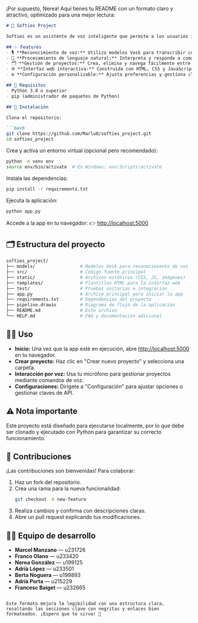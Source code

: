 ¡Por supuesto, Nerea! Aquí tienes tu README con un formato claro y atractivo, optimizado para una mejor lectura:

```markdown
# 🧠 Softies Project

Softies es un asistente de voz inteligente que permite a los usuarios interactuar con sus proyectos mediante comandos de voz. Desarrollado como parte del proyecto de Ingeniería de Software, Softies integra reconocimiento de voz, procesamiento de lenguaje natural y una interfaz web intuitiva para simplificar la gestión de proyectos.

## ✨ Features
- 🎙️ **Reconocimiento de voz:** Utiliza modelos Vosk para transcribir comandos de voz en tiempo real.
- 🧠 **Procesamiento de lenguaje natural:** Interpreta y responde a comandos usando modelos avanzados.
- 🗂️ **Gestión de proyectos:** Crea, elimina y navega fácilmente entre proyectos.
- 🌐 **Interfaz web interactiva:** Construida con HTML, CSS y JavaScript para una experiencia fluida.
- ⚙️ **Configuración personalizable:** Ajusta preferencias y gestiona claves de API desde la sección de configuración.

## 🧰 Requisitos
- Python 3.8 o superior
- pip (administrador de paquetes de Python)

## 🚀 Instalación

Clona el repositorio:

```bash
git clone https://github.com/Marlu0/softies_project.git
cd softies_project
```

Crea y activa un entorno virtual (opcional pero recomendado):

```bash
python -m venv env
source env/bin/activate  # En Windows: env\Scripts\activate
```

Instala las dependencias:

```bash
pip install -r requirements.txt
```

Ejecuta la aplicación:

```bash
python app.py
```

Accede a la app en tu navegador:
👉 [http://localhost:5000](http://localhost:5000)

## 🗂️ Estructura del proyecto

```bash
softies_project/
├── models/                 # Modelos Vosk para reconocimiento de voz
├── src/                    # Código fuente principal
├── static/                 # Archivos estáticos (CSS, JS, imágenes)
├── templates/              # Plantillas HTML para la interfaz web
├── test/                   # Pruebas unitarias e integración
├── app.py                  # Archivo principal para iniciar la app
├── requirements.txt        # Dependencias del proyecto
├── pipeline.drawio         # Diagrama de flujo de la aplicación
├── README.md               # Este archivo
└── HELP.md                 # FAQ y documentación adicional
```

## 🧑‍💻 Uso
- **Inicio:** Una vez que la app esté en ejecución, abre [http://localhost:5000](http://localhost:5000) en tu navegador.
- **Crear proyecto:** Haz clic en "Crear nuevo proyecto" y selecciona una carpeta.
- **Interacción por voz:** Usa tu micrófono para gestionar proyectos mediante comandos de voz.
- **Configuraciones:** Dirígete a "Configuración" para ajustar opciones o gestionar claves de API.

## ⚠️ Nota importante
Este proyecto está diseñado para ejecutarse localmente, por lo que debe ser clonado y ejecutado con Python para garantizar su correcto funcionamiento.

## 🤝 Contribuciones
¡Las contribuciones son bienvenidas! Para colaborar:

1. Haz un fork del repositorio.
2. Crea una rama para la nueva funcionalidad:
    ```bash
    git checkout -b new-feature
    ```
3. Realiza cambios y confirma con descripciones claras.
4. Abre un pull request explicando tus modificaciones.

## 👨‍🔧 Equipo de desarrollo
- **Marcel Manzano** — u231726
- **Franco Olano** — u233420
- **Nerea González** — u199125
- **Adrià López** — u233501
- **Berta Noguera** — u199893
- **Adrià Porta** — u215229
- **Francesc Baiget** — u232665
```

Este formato mejora la legibilidad con una estructura clara, resaltando las secciones clave con negritas y enlaces bien formateados. ¡Espero que te sirva! 🚀
